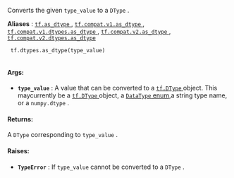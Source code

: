 Converts the given  `type_value`  to a  `DType` .

**Aliases** : [ `tf.as_dtype` ](/api_docs/python/tf/dtypes/as_dtype), [ `tf.compat.v1.as_dtype` ](/api_docs/python/tf/dtypes/as_dtype), [ `tf.compat.v1.dtypes.as_dtype` ](/api_docs/python/tf/dtypes/as_dtype), [ `tf.compat.v2.as_dtype` ](/api_docs/python/tf/dtypes/as_dtype), [ `tf.compat.v2.dtypes.as_dtype` ](/api_docs/python/tf/dtypes/as_dtype)

```
 tf.dtypes.as_dtype(type_value)
 
```

#### Args:
- **`type_value`** : A value that can be converted to a [ `tf.DType` ](https://tensorflow.google.cn/api_docs/python/tf/dtypes/DType) object. This maycurrently be a [ `tf.DType` ](https://tensorflow.google.cn/api_docs/python/tf/dtypes/DType) object, a [ `DataType` enum](https://tensorflow.google.cn/code/tensorflow/core/framework/types.proto),a string type name, or a  `numpy.dtype` .


#### Returns:
A  `DType`  corresponding to  `type_value` .

#### Raises:
- **`TypeError`** : If  `type_value`  cannot be converted to a  `DType` .
